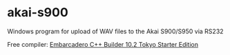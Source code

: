 # akai-s900
Windows program for upload of WAV files to the Akai S900/S950 via RS232

Free compiler: [Embarcadero C++ Builder 10.2 Tokyo Starter Edition](https://www.embarcadero.com/products/cbuilder/starter/promotional-download)
